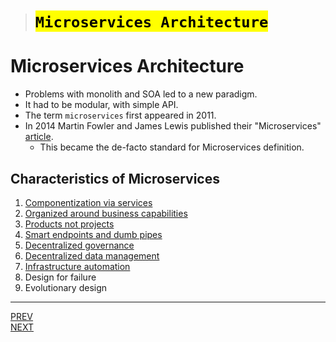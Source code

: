 > # <mark>`Microservices Architecture`</mark>

# Microservices Architecture

-   Problems with monolith and SOA led to a new paradigm.
-   It had to be modular, with simple API.
-   The term `microservices` first appeared in 2011.
-   In 2014 Martin Fowler and James Lewis published their "Microservices" [article](https://martinfowler.com/articles/microservices.html).
    -   This became the de-facto standard for Microservices definition.

## Characteristics of Microservices

1.  [Componentization via services](03A/03A-componentization.md)
1.  [Organized around business capabilities](03B/03B-business-capabilities.md)
1.  [Products not projects](03C/03C-products-not-projects.md)
1.  [Smart endpoints and dumb pipes](03D/03D-smart-endpoints-and-dump-pipes.md)
1.  [Decentralized governance](03E/03E-decentralized-governance.md)
1.  [Decentralized data management](03F/03F-decentralized-data-management.md)
1.  [Infrastructure automation](03G/03G-infrastructure-automation.md)
1.  Design for failure
1.  Evolutionary design

---

[PREV](../02/02-problems-with-monolith-and-SOA.md) <span style="margin-left:85vw"></span> [NEXT](./03A/03A-componentization.md)
